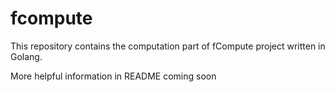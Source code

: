 # fcompute
This repository contains the computation part of fCompute project written in Golang.

More helpful information in README coming soon
